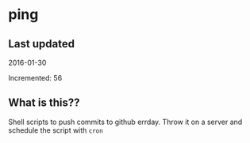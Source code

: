 # ping

## Last updated
2016-01-30

Incremented: 56

## What is this?? 
Shell scripts to push commits to github errday. Throw it on a server and schedule the script with `cron`

